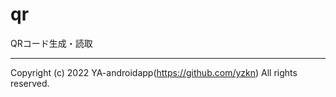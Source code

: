 # qr

QRコード生成・読取

---

Copyright (c) 2022 YA-androidapp(https://github.com/yzkn) All rights reserved.
